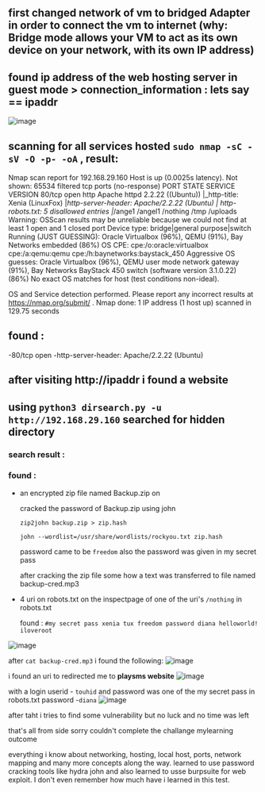 ## first changed network of vm to bridged Adapter in order to connect the vm to internet (why: Bridge mode allows your VM to act as its own device on your network, with its own IP address)

## found ip address of the web hosting server in guest mode > connection_information : lets say == ipaddr
![image](https://github.com/Netero17/S.A.I.C./assets/126668078/c8f731c2-2f3a-4f77-b1b7-3df9ebbcb474)

## scanning for all services hosted `sudo nmap -sC -sV -O -p- -oA` , result:
Nmap scan report for 192.168.29.160
Host is up (0.0025s latency).
Not shown: 65534 filtered tcp ports (no-response)
PORT   STATE SERVICE VERSION
80/tcp open  http    Apache httpd 2.2.22 ((Ubuntu))
|_http-title: Xenia (LinuxFox)
|_http-server-header: Apache/2.2.22 (Ubuntu)
| http-robots.txt: 5 disallowed entries 
|_/ange1 /angel1 /nothing /tmp /uploads
Warning: OSScan results may be unreliable because we could not find at least 1 open and 1 closed port
Device type: bridge|general purpose|switch
Running (JUST GUESSING): Oracle Virtualbox (96%), QEMU (91%), Bay Networks embedded (86%)
OS CPE: cpe:/o:oracle:virtualbox cpe:/a:qemu:qemu cpe:/h:baynetworks:baystack_450
Aggressive OS guesses: Oracle Virtualbox (96%), QEMU user mode network gateway (91%), Bay Networks BayStack 450 switch (software version 3.1.0.22) (86%)
No exact OS matches for host (test conditions non-ideal).

OS and Service detection performed. Please report any incorrect results at https://nmap.org/submit/ .
Nmap done: 1 IP address (1 host up) scanned in 129.75 seconds

## found : 
-80/tcp open
-http-server-header: Apache/2.2.22 (Ubuntu)

## after visiting http://ipaddr i found a website

## using `python3 dirsearch.py -u http://192.168.29.160` searched for hidden directory
### search result :



### found :
- an encrypted zip file named Backup.zip on
  
  cracked the password of Backup.zip using john
  
  `zip2john backup.zip > zip.hash`

  `john --wordlist=/usr/share/wordlists/rockyou.txt zip.hash`

  password came to be `freedom`
  also the password was given in my secret pass

  after cracking the zip file some how a text was transferred to file named backup-cred.mp3 
  
- 4 uri on robots.txt
  on the inspectpage of one of the uri's `/nothing` in robots.txt

  found :
`#my secret pass
xenia
tux
freedom
password
diana
helloworld!
iloveroot`

![image](https://github.com/Netero17/S.A.I.C./assets/126668078/c7759aea-610c-4bc5-8df0-45795f4accbf)


after `cat backup-cred.mp3` i found the following:
![image](https://github.com/Netero17/S.A.I.C./assets/126668078/b0b02b7f-eee9-441d-8934-c4402b0613f1)

i found an uri to redirected me to **playsms website** 
![image](https://github.com/Netero17/S.A.I.C./assets/126668078/80b7d484-e52b-46d0-8729-70049218600c)


with a login userid - `touhid` and password was one of the my secret pass in robots.txt password -`diana`
![image](https://github.com/Netero17/S.A.I.C./assets/126668078/0b4059ae-11e4-4e34-a69d-6ee3e391cb26)


after taht i tries to find some vulnerability but no luck and no time was left 

that's all from side sorry couldn't complete the challange
mylearning outcome 

everything i know about networking, hosting, local host, ports, network mapping and many more concepts along the way. learned to use password cracking tools like hydra john and also learned to usse burpsuite for web exploit. I don't even remember how much have i learned in this test.
